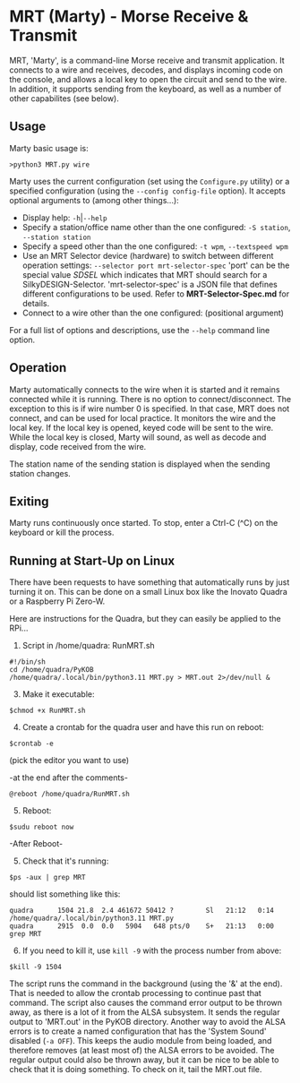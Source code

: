 # MRT (Marty) - Morse Receive & Transmit
MRT, 'Marty', is a command-line Morse receive and transmit application.
It connects to a wire and receives, decodes, and displays incoming code on
the console, and allows a local key to open the circuit and send to the wire.
In addition, it supports sending from the keyboard, as well as a number of
other capabilites (see below).

## Usage
Marty basic usage is:

`>python3 MRT.py wire`

Marty uses the current configuration (set using the `Configure.py` utility)
or a specified configuration (using the `--config config-file` option).
It accepts optional arguments to (among other things...):
* Display help: `-h`|`--help`
* Specify a station/office name other than the one configured: `-S station`, `--station station`
* Specify a speed other than the one configured: `-t wpm`, `--textspeed wpm`
* Use an MRT Selector device (hardware) to switch between different operation
  settings: `--selector port mrt-selector-spec`
  'port' can be the special value _SDSEL_ which indicates that MRT should search for a SilkyDESIGN-Selector.
  'mrt-selector-spec' is a JSON file that defines different configurations to be used. Refer to **MRT-Selector-Spec.md** for details.
* Connect to a wire other than the one configured: (positional argument)

For a full list of options and descriptions, use the `--help` command line option.

## Operation
Marty automatically connects to the wire when it is started and it remains connected
while it is running. There is no option to connect/disconnect. The exception to this is if
wire number 0 is specified.
In that case, MRT does not connect, and can be used for local practice.
It monitors the wire and the local key. If the local key is opened, keyed code will be
 sent to the wire.
While the local key is closed, Marty will sound, as well as decode and display, code
received from the wire.

The station name of the sending station is displayed when the sending station
changes.

## Exiting
Marty runs continuously once started. To stop, enter a Ctrl-C (^C) on the
keyboard or kill the process.

## Running at Start-Up on Linux
There have been requests to have something that automatically runs by just turning it on.
This can be done on a small Linux box like the Inovato Quadra or a Raspberry Pi Zero-W.

Here are instructions for the Quadra, but they can easily be applied to the RPi...

1. Script in /home/quadra: RunMRT.sh
```
#!/bin/sh
cd /home/quadra/PyKOB
/home/quadra/.local/bin/python3.11 MRT.py > MRT.out 2>/dev/null &
```
3. Make it executable:
```
$chmod +x RunMRT.sh
```
4. Create a crontab for the quadra user and have this run on reboot:
```
$crontab -e
```
(pick the editor you want to use)

-at the end after the comments-
```
@reboot /home/quadra/RunMRT.sh
```
5. Reboot:
```
$sudu reboot now
```
-After Reboot-

5. Check that it's running:
```
$ps -aux | grep MRT
```
should list something like this:
```
quadra      1504 21.8  2.4 461672 50412 ?        Sl   21:12   0:14 /home/quadra/.local/bin/python3.11 MRT.py
quadra      2915  0.0  0.0   5904   648 pts/0    S+   21:13   0:00 grep MRT
```
6. If you need to kill it, use `kill -9` with the process number from above:
```
$kill -9 1504
```
The script runs the command in the background (using the '&' at the end). That is needed to allow the
 crontab processing to continue past that command. The script also causes the command error output to
 be thrown away, as there is a lot of it from the ALSA subsystem. It sends the regular output to 'MRT.out'
 in the PyKOB directory.
Another way to avoid the ALSA errors is to create a named configuration that has the 'System Sound'
 disabled (`-a OFF`). This keeps the audio module from being loaded, and therefore removes (at least most of)
 the ALSA errors to be avoided.
The regular output could also be thrown away, but it can be nice to be able to check that it is doing something.
 To check on it, tail the MRT.out file.
